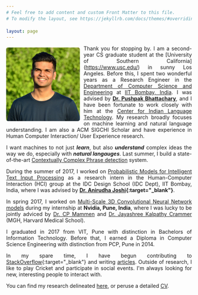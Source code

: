 ```yaml
---
# Feel free to add content and custom Front Matter to this file.
# To modify the layout, see https://jekyllrb.com/docs/themes/#overriding-theme-defaults

layout: page
---
```



<style>

.container {
  position: relative;
  display: inline-block;
  float: left;

  margin-right: 10px;
  margin-bottom: -10px;
/*  margin-left: 13px;*/
/*  margin-top: 1px;*/
}

.image {
  height: auto;
  margin-top: 6px; 
/*  margin-right: 7px; */
  margin-bottom: 7px;  
  height: 200px; 
/*  border: 5px; */
  border-radius: 5px;
}

.overlay {
  position: absolute;
  top: 0;
  bottom: 0;
  left: 0;
  right: 0;
  height: 100%;
  opacity: 0;
  transition: .5s ease;
}

.container:hover .overlay {
  opacity: 1;
}

body
{
  text-align: justify;
}

</style>


<div class="container">

  <img src="image2.jpg" alt="Nikhil Wani" class="image">

  <div class="overlay">

    <img src="image1.jpg" alt="Asli Nikhil Wani" class="image">

  </div> 

</div>


Thank you for stopping by. I am a second-year CS graduate student at the [University of Southern California] (https://www.usc.edu/) in sunny Los Angeles. Before this, I spent two wonderful years as a Research Engineer in the [Department of Computer Science and Engineering](https://www.cse.iitb.ac.in/) at [IIT Bombay, India](https://www.iitb.ac.in/). I was advised by **[Dr. Pushpak Bhattachary](https://www.cse.iitb.ac.in/~pb/)**, and I have been fortunate to work closely with him at the [Center for Indian Language Technology](http://www.cfilt.iitb.ac.in/). My research broadly focuses on machine learning and natural language understanding. I am also a ACM SIGCHI Scholar and have experience in Human Computer Interaction/ User Experience research.

 I want machines to not just ***learn***, but also ***understand*** complex ideas the way we do, especially with ***natural langauges***. Last summer, I build a state-of-the-art [Contextually Complex Phrase detection]() system. 


During the summer of 2017, I worked on [Probabilistic Models for Intelligent Text Input Processing]() as a research intern in the Human-Computer Interaction (HCI) group at the IDC Design School (IDC Dept), IIT Bombay, India, where I was advised by **[Dr. Anirudha Joshi](http://www.idc.iitb.ac.in/~anirudha/){:target="_blank"}**.


In spring 2017, I worked on [Multi-Scale 3D Convolutional Neural Network models]() during my internship at **Nvidia, Pune, India**, where I was lucky to be jointly adviced by [Dr. CP Mammen](https://in.linkedin.com/in/cp-mammen-7690735) and [Dr. Jayashree Kalpathy Crammer](https://connects.catalyst.harvard.edu/Profiles/display/Person/102986) (MGH, Harvard Medical School).


I graduated in 2017 from VIT, Pune with distinction in Bachelors of Information Technology. Before that, I earned a Diploma in Computer Science Engineering with distinction from PCP, Pune in 2014.


In my spare time, I have begun contributing to [StackOverflow](https://stackoverflow.com/users/9370096/nikhil-wani){:target="_blank"} and writing [articles](). Outside of research, I like to play Cricket and participate in social events. I'm always looking for new, interesting people to interact with.

You can find my research delineated [here](http://localhost:4000/research/), or peruse a detailed [CV](http://localhost:4000/research/).

